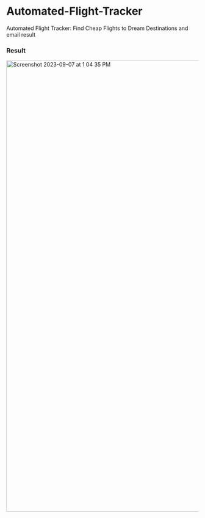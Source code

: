 # Automated-Flight-Tracker
Automated Flight Tracker: Find Cheap Flights to Dream Destinations and email result

### Result

<img width="1182" alt="Screenshot 2023-09-07 at 1 04 35 PM" src="https://github.com/mosesmccabe/Automated-Flight-Tracker/assets/25771787/aea80f3a-c3b8-49e4-9692-78a346cd7755">

